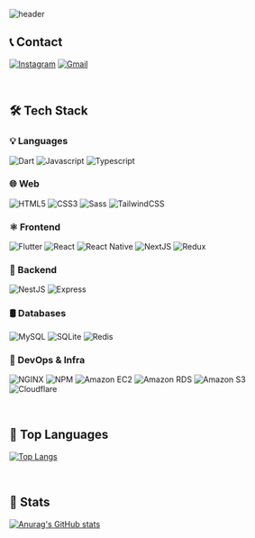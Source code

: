 ![header](https://capsule-render.vercel.app/api?type=soft&color=ebebeb&height=180&text=JaeYun's%20Github&animation=blink&fontColor=232323&fontSize=60)


## 📞 Contact

[![Instagram](https://img.shields.io/badge/Instagram-E4405F?style=for-the-badge&logo=Instagram&logoColor=white)](https://www.instagram.com/yun.dart/)
[![Gmail](https://img.shields.io/badge/Gmail-EA4335?style=for-the-badge&logo=Gmail&logoColor=white)](mailto:leejaeyun0922@gmail.com)

<br/>

## 🛠 Tech Stack

### 💡 Languages
![Dart](https://img.shields.io/badge/Dart-5CC8B2.svg?&style=for-the-badge&logo=Dart&logoColor=white)
![Javascript](https://img.shields.io/badge/Javascript-F7DF1E.svg?&style=for-the-badge&logo=Javascript&logoColor=black)
![Typescript](https://img.shields.io/badge/Typescript-3178C6.svg?&style=for-the-badge&logo=Typescript&logoColor=white)

### 🌐 Web  
![HTML5](https://img.shields.io/badge/HTML5-E34F26.svg?&style=for-the-badge&logo=HTML5&logoColor=white)
![CSS3](https://img.shields.io/badge/CSS3-1572B6.svg?&style=for-the-badge&logo=CSS3&logoColor=white)
![Sass](https://img.shields.io/badge/Sass-CC6699.svg?&style=for-the-badge&logo=Sass&logoColor=white)
![TailwindCSS](https://img.shields.io/badge/TailwindCSS-06B6D4.svg?&style=for-the-badge&logo=TailwindCSS&logoColor=white)


### ⚛️ Frontend 
![Flutter](https://img.shields.io/badge/Flutter-02569B.svg?&style=for-the-badge&logo=Flutter&logoColor=white)
![React](https://img.shields.io/badge/React-61DAFB.svg?&style=for-the-badge&logo=React&logoColor=black)
![React Native](https://img.shields.io/badge/React--Native-61DAFB.svg?&style=for-the-badge&logo=React&logoColor=black)
![NextJS](https://img.shields.io/badge/NextJS-000000?style=for-the-badge&logo=next.js&logoColor=white)
![Redux](https://img.shields.io/badge/Redux-764ABC.svg?&style=for-the-badge&logo=Redux&logoColor=white)

### 🔧 Backend  
![NestJS](https://img.shields.io/badge/NestJS-E0234E.svg?&style=for-the-badge&logo=NestJS&logoColor=white)
![Express](https://img.shields.io/badge/Express-000000.svg?&style=for-the-badge&logo=Express&logoColor=white)

### 🛢️ Databases  
![MySQL](https://img.shields.io/badge/MySQL-4479A1.svg?&style=for-the-badge&logo=MySQL&logoColor=white)
![SQLite](https://img.shields.io/badge/sqlite-07405e.svg?style=for-the-badge&logo=sqlite&logoColor=white)
![Redis](https://img.shields.io/badge/Redis-DC382D.svg?&style=for-the-badge&logo=Redis&logoColor=white)

### 🧰 DevOps & Infra  
![NGINX](https://img.shields.io/badge/NGINX-009639.svg?&style=for-the-badge&logo=NGINX&logoColor=white)
![NPM](https://img.shields.io/badge/NPM-CB3837.svg?&style=for-the-badge&logo=NPM&logoColor=white)
![Amazon EC2](https://img.shields.io/badge/Amazon%20EC2-FF9900.svg?style=for-the-badge&logo=Amazon%20EC2&logoColor=white)
![Amazon RDS](https://img.shields.io/badge/Amazon%20RDS-527FFF.svg?style=for-the-badge&logo=Amazon%20RDS&logoColor=white)
![Amazon S3](https://img.shields.io/badge/Amazon%20S3-569A31.svg?&style=for-the-badge&logo=Amazon%20S3&logoColor=white)
![Cloudflare](https://img.shields.io/badge/Cloudflare-F38020.svg?&style=for-the-badge&logo=Cloudflare&logoColor=white)

<br/>

## 🏅 Top Languages

[![Top Langs](https://github-readme-stats.vercel.app/api/top-langs/?username=ggalmury&layout=compact)](https://github.com/anuraghazra/github-readme-stats)

<br/>

## 📌 Stats

[![Anurag's GitHub stats](https://github-readme-stats.vercel.app/api?username=ggalmury&show_icons=true&theme=default)](https://github.com/anuraghazra/github-readme-stats)

<!--
**ggalmury/ggalmury** is a ✨ _special_ ✨ repository because its `README.md` (this file) appears on your GitHub profile.

Here are some ideas to get you started:

- 🔭 I’m currently working on ...
- 🌱 I’m currently learning ...
- 👯 I’m looking to collaborate on ...
- 🤔 I’m looking for help with ...
- 💬 Ask me about ...
- 📫 How to reach me: ...
- 😄 Pronouns: ...
- ⚡ Fun fact: ...
-->

